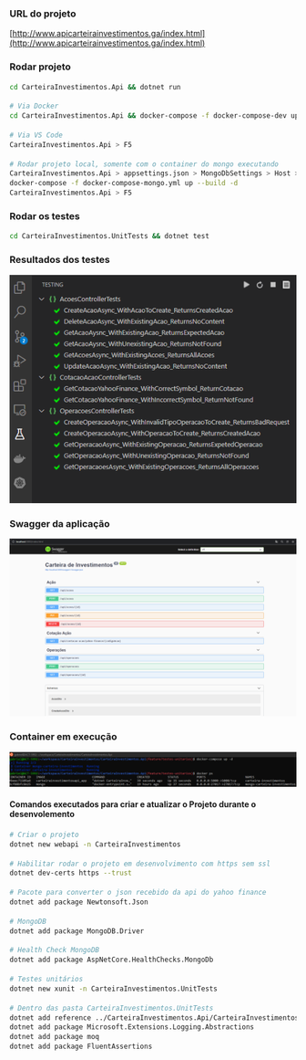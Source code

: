 ### URL do projeto
[http://www.apicarteirainvestimentos.ga/index.html](http://www.apicarteirainvestimentos.ga/index.html)

### Rodar projeto
```bash
cd CarteiraInvestimentos.Api && dotnet run

# Via Docker
cd CarteiraInvestimentos.Api && docker-compose -f docker-compose-dev up --build -d

# Via VS Code
CarteiraInvestimentos.Api > F5

# Rodar projeto local, somente com o container do mongo executando
CarteiraInvestimentos.Api > appsettings.json > MongoDbSettings > Host > "localhost"
docker-compose -f docker-compose-mongo.yml up --build -d
CarteiraInvestimentos.Api > F5
```

### Rodar os testes
```bash
cd CarteiraInvestimentos.UnitTests && dotnet test
```

### Resultados dos testes
![plot](./images/testes.png)

### Swagger da aplicação
![plot](./images/swagger.png)

### Container em execução
![plot](./images/docker.png)

#### Comandos executados para criar e atualizar o Projeto durante o desenvolemento
```bash
# Criar o projeto
dotnet new webapi -n CarteiraInvestimentos

# Habilitar rodar o projeto em desenvolvimento com https sem ssl
dotnet dev-certs https --trust

# Pacote para converter o json recebido da api do yahoo finance
dotnet add package Newtonsoft.Json

# MongoDB
dotnet add package MongoDB.Driver

# Health Check MongoDB
dotnet add package AspNetCore.HealthChecks.MongoDb

# Testes unitários
dotnet new xunit -n CarteiraInvestimentos.UnitTests

# Dentro das pasta CarteiraInvestimentos.UnitTests
dotnet add reference ../CarteiraInvestimentos.Api/CarteiraInvestimentos.Api.csproj
dotnet add package Microsoft.Extensions.Logging.Abstractions
dotnet add package moq
dotnet add package FluentAssertions
```


